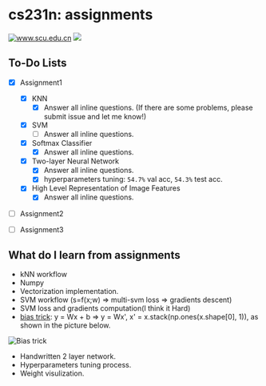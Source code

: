# cs231n: assignments

<a href='http://www.scu.edu.cn'><img src="https://img.shields.io/badge/University-SCU-blue?style=for-the-badge&logo=Julia" alt='www.scu.edu.cn'/></a>   <img src="https://img.shields.io/badge/Status-In%20Progress-important?style=for-the-badge&logo=Apple%20Podcasts">

## To-Do Lists

- [x] Assignment1
  - [x] KNN
    - [x] Answer all inline questions. (If there are some problems, please submit issue and let me know!)
  - [x] SVM
    - [ ] Answer all inline questions.
  - [x] Softmax Classifier
    - [x] Answer all inline questions.
  - [x] Two-layer Neural Network
    - [x] Answer all inline questions.
    - [x] hyperparameters tuning: `54.7%` val acc, `54.3%` test acc.
  - [x] High Level Representation of Image Features
    - [x] Answer all inline questions.
- [ ] Assignment2
- [ ] Assignment3



## What do I learn from assignments

- kNN workflow
- Numpy
- Vectorization implementation.
- SVM workflow (s=f(x;w) => multi-svm loss => gradients descent)
- SVM loss and gradients computation(I think it Hard)
- [bias trick](https://hetpinvn.wordpress.com/2016/10/26/bias-trick/): y = Wx + b => y = Wx', x' = x.stack(np.ones(x.shape[0], 1)), as shown in the picture below.

![Bias trick](https://tva1.sinaimg.cn/large/008eGmZEly1gn3gm4cp3bj318w0heaii.jpg)

* Handwritten 2 layer network.
* Hyperparameters tuning process.
* Weight visulization.